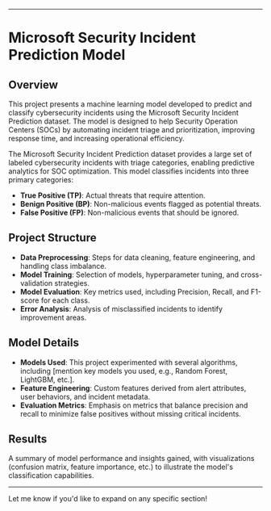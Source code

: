 
---

# Microsoft Security Incident Prediction Model

## Overview
This project presents a machine learning model developed to predict and classify cybersecurity incidents using the Microsoft Security Incident Prediction dataset. The model is designed to help Security Operation Centers (SOCs) by automating incident triage and prioritization, improving response time, and increasing operational efficiency.

The Microsoft Security Incident Prediction dataset provides a large set of labeled cybersecurity incidents with triage categories, enabling predictive analytics for SOC optimization. This model classifies incidents into three primary categories:
- **True Positive (TP)**: Actual threats that require attention.
- **Benign Positive (BP)**: Non-malicious events flagged as potential threats.
- **False Positive (FP)**: Non-malicious events that should be ignored.

## Project Structure
- **Data Preprocessing**: Steps for data cleaning, feature engineering, and handling class imbalance.
- **Model Training**: Selection of models, hyperparameter tuning, and cross-validation strategies.
- **Model Evaluation**: Key metrics used, including Precision, Recall, and F1-score for each class.
- **Error Analysis**: Analysis of misclassified incidents to identify improvement areas.

## Model Details
- **Models Used**: This project experimented with several algorithms, including [mention key models you used, e.g., Random Forest, LightGBM, etc.].
- **Feature Engineering**: Custom features derived from alert attributes, user behaviors, and incident metadata.
- **Evaluation Metrics**: Emphasis on metrics that balance precision and recall to minimize false positives without missing critical incidents.



## Results
A summary of model performance and insights gained, with visualizations (confusion matrix, feature importance, etc.) to illustrate the model's classification capabilities.

---

Let me know if you'd like to expand on any specific section!
